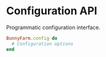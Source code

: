 # Configuration API

Programmatic configuration interface.

```ruby
BunnyFarm.config do
  # Configuration options
end
```